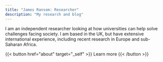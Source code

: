 ```yaml
---
title: "James Ransom: Researcher"
description: "My research and blog"
---
```


I am an independent researcher looking at how universities can help solve challenges facing society. I am based in the UK, but have extensive international experience, including recent research in Europe and sub-Saharan Africa.

{{< button href="about" target="_self" >}}
Learn more
{{< /button >}}